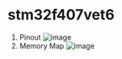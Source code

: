 # stm32f407vet6
1. Pinout
![image](https://github.com/user-attachments/assets/83fb3c08-bf99-4261-a23e-9e6b44f68c91)
2. Memory Map
   ![image](https://github.com/user-attachments/assets/a93d33a7-0b3e-47fa-9d02-ef1b69fc9fb2)



